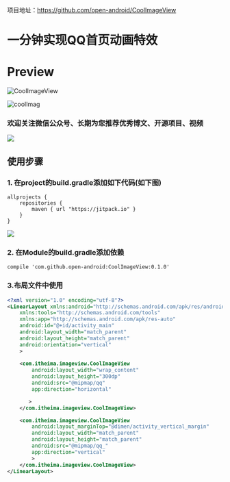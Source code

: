
项目地址：<https://github.com/open-android/CoolImageView>

# 一分钟实现QQ首页动画特效

# Preview
![CoolImageView](gif/CoolImageView.gif)

![coolImag](gif/coolImag.gif)

### 欢迎关注微信公众号、长期为您推荐优秀博文、开源项目、视频

![](http://oi5nqn6ce.bkt.clouddn.com/itheima/booster/code/qrcode.png)


## 使用步骤

### 1. 在project的build.gradle添加如下代码(如下图)

	allprojects {
	    repositories {
	        maven { url "https://jitpack.io" }
	    }
	}

![](http://upload-images.jianshu.io/upload_images/4037105-2faa5daca3bfe8a0.png?imageMogr2/auto-orient/strip%7CimageView2/2/w/1240)
	

	
### 2. 在Module的build.gradle添加依赖

    compile 'com.github.open-android:CoolImageView:0.1.0'
    

### 3.布局文件中使用

```xml
<?xml version="1.0" encoding="utf-8"?>
<LinearLayout xmlns:android="http://schemas.android.com/apk/res/android"
    xmlns:tools="http://schemas.android.com/tools"
    xmlns:app="http://schemas.android.com/apk/res-auto"
    android:id="@+id/activity_main"
    android:layout_width="match_parent"
    android:layout_height="match_parent"
    android:orientation="vertical"
    >
    
    <com.itheima.imageview.CoolImageView
        android:layout_width="wrap_content"
        android:layout_height="300dp"
        android:src="@mipmap/qq"
        app:direction="horizontal"

       >
    </com.itheima.imageview.CoolImageView>

    <com.itheima.imageview.CoolImageView
        android:layout_marginTop="@dimen/activity_vertical_margin"
        android:layout_width="match_parent"
        android:layout_height="match_parent"
        android:src="@mipmap/qq_"
        app:direction="vertical"
        >
    </com.itheima.imageview.CoolImageView>
</LinearLayout>


```

